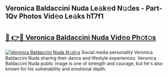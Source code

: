 ## Veronica Baldaccini Nuda Le𝚊k𝚎d N𝚞𝚍es - Part-1Qv Photos Vid𝚎o Le𝚊ks hT7f1

# <h2><a href="http://fbf44f3.evod.top/?m=Veronica+Baldaccini+Nuda">🔗 👉🔴 Veronica Baldaccini Nuda Vid𝚎o Ph𝚘t𝚘s</a></h2>

[![Veronica Baldaccini Nuda N𝚞d𝚎s](https://i.imgur.com/8V9OHl7.gif)](http://fbf44f3.evod.top/?m=Veronica+Baldaccini+Nuda)
Social media personality Veronica Baldaccini Nuda sharing their dance and lifestyle experiences. Veronica Baldaccini Nuda public image is one of strength and courage, but he's also known for his vulnerability and emotional depth. 
